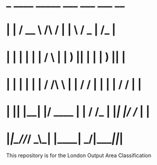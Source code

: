 #    _       ____            _____   ___    ___  ___  __ 
#   | |     / __ \    /\    / ____| |__ \  / _ \|__ \/_ |
#   | |    | |  | |  /  \  | |         ) || | | |  ) || |
#   | |    | |  | | / /\ \ | |        / / | | | | / / | |
#   | |____| |__| |/ ____ \| |____   / /_ | |_| |/ /_ | |
#   |______|\____//_/    \_\\_____| |____| \___/|____||_|
This repository is for the London Output Area Classification 
